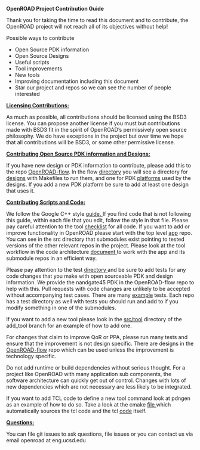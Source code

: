 **OpenROAD Project Contribution Guide**

Thank you for taking the time to read this document and to contribute, the OpenROAD project will not reach all of its objectives without help!

Possible ways to contribute



*   Open Source PDK information 
*   Open Source Designs
*   Useful scripts
*   Tool improvements
*   New tools
*   Improving documentation including this document
*   Star our project and repos so we can see the number of people interested

**<span style="text-decoration:underline;">Licensing Contributions:</span>**

As much as possible, all contributions should be licensed using the BSD3 license. You can propose another license if you must but contributions made with BSD3 fit in the spirit of OpenROAD’s permissively open source philosophy.  We do have exceptions in the project but over time we hope that all contributions will be BSD3, or some other permissive license.

**<span style="text-decoration:underline;">Contributing Open Source PDK information and Designs:</span>**

If you have new design or PDK information to contribute, please add this to the repo [OpenROAD-flow](https://github.com/The-OpenROAD-Project/OpenROAD-flow/). In the flow [directory](https://github.com/The-OpenROAD-Project/OpenROAD-flow/tree/master/flow) you will see a directory for [designs](https://github.com/The-OpenROAD-Project/OpenROAD-flow/tree/master/flow/designs) with Makefiles to run them, and one for PDK [platforms](https://github.com/The-OpenROAD-Project/OpenROAD-flow/tree/master/flow/platforms/) used by the designs. If you add a new PDK platform be sure to add at least one design that uses it.

**<span style="text-decoration:underline;">Contributing Scripts and Code:</span>**

We follow the Google C++ style [guide](https://google.github.io/styleguide/cppguide.html)<span style="text-decoration:underline;">. </span>If you find code that is not following this guide, within each file that you edit, follow the style in that file. Please pay careful attention to the tool [checklist](https://github.com/The-OpenROAD-Project/OpenROAD/blob/e3fc17cdf2b49d7a946fe29780604a94c2146d14/doc/OpenRoadArch.md#tool-checklist) for all code. If you want to add or improve functionality in OpenROAD please start with the top level [app](https://github.com/The-OpenROAD-Project/OpenROAD/) repo. You can see in the src directory that submodules exist pointing to tested versions of the other relevant repos in the project. Please look at the tool workflow in the code architecture [document ](https://github.com/The-OpenROAD-Project/OpenROAD/blob/master/doc/OpenRoadArch.md)to work with the app and its submodule repos in an efficient way.

Please pay attention to the test [directory ](https://github.com/The-OpenROAD-Project/OpenROAD/tree/master/test)and be sure to add tests for any code changes that you make with open sourceable PDK and design information. We provide the nandgate45 PDK in the OpenROAD-flow repo to help with this. Pull requests with code changes are unlikely to be accepted without accompanying test cases. There are many [example](https://github.com/The-OpenROAD-Project/OpenROAD/blob/master/test/gcd_flow1.tcl) tests. Each repo has a test directory as well with tests you should run and add to if you modify something in one of the submodules.

If you want to add a new tool please look in the [src/tool](https://github.com/The-OpenROAD-Project/OpenROAD/tree/add_tool/src/tool) directory of the add_tool branch for an example of how to add one. 

For changes that claim to improve QoR or PPA, please run many tests and ensure that the improvement is not design specific. There are designs in the [OpenROAD-flow](https://github.com/The-OpenROAD-Project/OpenROAD-flow/) repo which can be used unless the improvement is technology specific.

Do not add runtime or build dependencies without serious thought. For a project like OpenROAD with many application sub components, the software architecture can quickly get out of control. Changes with lots of new dependencies which are not necessary are less likely to be integrated.

If you want to add TCL code to define a new tool command look at pdngen as an example of how to do so. Take a look at the cmake [file ](https://github.com/The-OpenROAD-Project/OpenROAD/blob/26437d70f094abf564317c25803fd93a80f6dcc0/src/CMakeLists.txt)which automatically sources the tcl code and the tcl [code](https://github.com/The-OpenROAD-Project/OpenROAD/blob/openroad/src/pdngen/src/PdnGen.tcl) itself.

**<span style="text-decoration:underline;">Questions:</span>**

You can file git issues to ask questions, file issues or you can contact us via email openroad at eng.ucsd.edu

